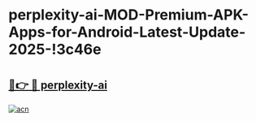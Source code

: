 # perplexity-ai-MOD-Premium-APK-Apps-for-Android-Latest-Update-2025-!3c46e

# <h2><a href="https://voytpz.esa.edu.pl?title=perplexity-ai&ref=3c46e">🔗👉 🔴 perplexity-ai</a></h2>

[![acn](https://github.com/user-attachments/assets/0f9c940e-d8b0-45ae-aac7-cd30a18b3e1c)](https://voytpz.esa.edu.pl?title=perplexity-ai&ref=3c46e)

